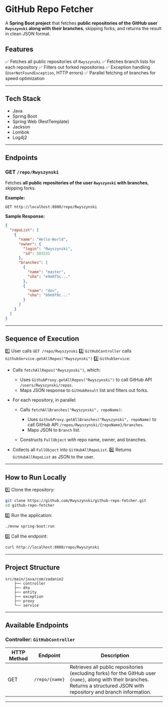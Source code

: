 # GitHub Repo Fetcher

A **Spring Boot project** that fetches **public repositories of the GitHub user `Rwyszynski` along with their branches**, skipping forks, and returns the result in clean JSON format.

## Features

✅ Fetches all public repositories of `Rwyszynski`
✅ Fetches branch lists for each repository
✅ Filters out forked repositories
✅ Exception handling (`UserNotFoundException`, HTTP errors)
✅ Parallel fetching of branches for speed optimization

---

## Tech Stack

* Java 
* Spring Boot
* Spring Web (RestTemplate)
* Jackson
* Lombok
* Log4j2

---

## Endpoints

### GET `/repo/Rwyszynski`

Fetches **all public repositories of the user `Rwyszynski` with branches**, skipping forks.

**Example:**

```http
GET http://localhost:8080/repo/Rwyszynski
```

**Sample Response:**

```json
{
  "repoList": [
    {
      "name": "Hello-World",
      "owner": {
        "login": "Rwyszynski",
        "id": 583231
      },
      "branches": [
        {
          "name": "master",
          "sha": "e9e8f5c..."
        },
        {
          "name": "dev",
          "sha": "b9e8f8c..."
        }
      ]
    }
  ]
}
```

---

## Sequence of Execution

1️⃣ User calls `GET /repo/Rwyszynski`
2️⃣ `GitHubController` calls `GithubService.getAllRepos("Rwyszynski")`
3️⃣ `GithubService`:

* Calls `fetchAllRepos("Rwyszynski")`, which:

  * Uses `GithubProxy.getAllRepos("Rwyszynski")` to call GitHub API `/users/Rwyszynski/repos`.
  * Maps JSON response to `GitHubResult` list and filters out forks.
* For each repository, in parallel:

  * Calls `fetchAllBranches("Rwyszynski", repoName)`:

    * Uses `GithubProxy.getAllBranches("Rwyszynski", repoName)` to call GitHub API `/repos/Rwyszynski/{repoName}/branches`.
    * Maps JSON to `Branch` list.
  * Constructs `FullObject` with repo name, owner, and branches.
* Collects all `FullObject` into `GitHubAllRepoList`.
  4️⃣ Returns `GitHubAllRepoList` as JSON to the user.

---

## How to Run Locally

1️⃣ Clone the repository:

```bash
git clone https://github.com/Rwyszynski/github-repo-fetcher.git
cd github-repo-fetcher
```

2️⃣ Run the application:

```bash
./mvnw spring-boot:run
```

3️⃣ Call the endpoint:

```bash
curl http://localhost:8080/repo/Rwyszynski
```

---

## Project Structure

```
src/main/java/com/zadanie2
    ├── controller
    ├── dto
    ├── entity
    ├── exception
    ├── proxy
    └── service
```

---

## Available Endpoints

### Controller: `GitHubController`

| HTTP Method | Endpoint       | Description                                                                                      |
|-------------|----------------|------------------------------------------------------------------------------------------------|
| GET         | `/repo/{name}` | Retrieves all public repositories (excluding forks) for the GitHub user `{name}`, along with their branches. Returns a structured JSON with repository and branch information. |

---
